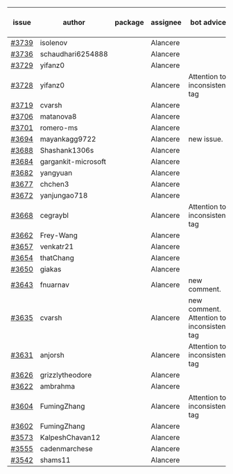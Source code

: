 | issue | author | package | assignee | bot advice | created date of issue | target release date | date from target |
| ------ | ------ | ------ | ------ | ------ | ------ | ------ | :-----: |
| [#3739](https://github.com/Azure/sdk-release-request/issues/3739) | isolenov |  | Alancere |  | 02-01 | 02-24 |  |
| [#3736](https://github.com/Azure/sdk-release-request/issues/3736) | schaudhari6254888 |  | Alancere |  | 02-01 | 02-24 |  |
| [#3729](https://github.com/Azure/sdk-release-request/issues/3729) | yifanz0 |  | Alancere |  | 02-01 | 03-07 |  |
| [#3728](https://github.com/Azure/sdk-release-request/issues/3728) | yifanz0 |  | Alancere | Attention to inconsistent tag | 02-01 | 02-24 |  |
| [#3719](https://github.com/Azure/sdk-release-request/issues/3719) | cvarsh |  | Alancere |  | 02-01 | 02-24 |  |
| [#3706](https://github.com/Azure/sdk-release-request/issues/3706) | matanova8 |  | Alancere |  | 01-29 | 02-24 |  |
| [#3701](https://github.com/Azure/sdk-release-request/issues/3701) | romero-ms |  | Alancere |  | 01-24 | 02-24 |  |
| [#3694](https://github.com/Azure/sdk-release-request/issues/3694) | mayankagg9722 |  | Alancere | new issue. | 01-24 | 02-24 |  |
| [#3688](https://github.com/Azure/sdk-release-request/issues/3688) | Shashank1306s |  | Alancere |  | 01-24 | 02-24 |  |
| [#3684](https://github.com/Azure/sdk-release-request/issues/3684) | gargankit-microsoft |  | Alancere |  | 01-23 | 02-24 |  |
| [#3682](https://github.com/Azure/sdk-release-request/issues/3682) | yangyuan |  | Alancere |  | 01-22 | 02-24 |  |
| [#3677](https://github.com/Azure/sdk-release-request/issues/3677) | chchen3 |  | Alancere |  | 01-19 | 02-24 |  |
| [#3672](https://github.com/Azure/sdk-release-request/issues/3672) | yanjungao718 |  | Alancere |  | 01-18 | 02-24 |  |
| [#3668](https://github.com/Azure/sdk-release-request/issues/3668) | cegraybl |  | Alancere | Attention to inconsistent tag | 01-17 | 02-24 |  |
| [#3662](https://github.com/Azure/sdk-release-request/issues/3662) | Frey-Wang |  | Alancere |  | 01-16 | 02-24 |  |
| [#3657](https://github.com/Azure/sdk-release-request/issues/3657) | venkatr21 |  | Alancere |  | 01-16 | 02-24 |  |
| [#3654](https://github.com/Azure/sdk-release-request/issues/3654) | thatChang |  | Alancere |  | 01-12 | 01-27 |  |
| [#3650](https://github.com/Azure/sdk-release-request/issues/3650) | giakas |  | Alancere |  | 01-12 | 01-27 |  |
| [#3643](https://github.com/Azure/sdk-release-request/issues/3643) | fnuarnav |  | Alancere | new comment. | 01-11 | 01-27 |  |
| [#3635](https://github.com/Azure/sdk-release-request/issues/3635) | cvarsh |  | Alancere | new comment. Attention to inconsistent tag | 01-11 | 01-27 |  |
| [#3631](https://github.com/Azure/sdk-release-request/issues/3631) | anjorsh |  | Alancere | Attention to inconsistent tag | 01-10 | 01-27 |  |
| [#3626](https://github.com/Azure/sdk-release-request/issues/3626) | grizzlytheodore |  | Alancere |  | 01-10 | 01-27 |  |
| [#3622](https://github.com/Azure/sdk-release-request/issues/3622) | ambrahma |  | Alancere |  | 01-05 | 01-27 |  |
| [#3604](https://github.com/Azure/sdk-release-request/issues/3604) | FumingZhang |  | Alancere | Attention to inconsistent tag | 12-28 | 01-27 |  |
| [#3602](https://github.com/Azure/sdk-release-request/issues/3602) | FumingZhang |  | Alancere |  | 12-28 | 01-27 |  |
| [#3573](https://github.com/Azure/sdk-release-request/issues/3573) | KalpeshChavan12 |  | Alancere |  | 12-19 | 01-27 |  |
| [#3555](https://github.com/Azure/sdk-release-request/issues/3555) | cadenmarchese |  | Alancere |  | 12-09 | 01-27 |  |
| [#3542](https://github.com/Azure/sdk-release-request/issues/3542) | shams11 |  | Alancere |  | 12-07 | 12-23 |  |
